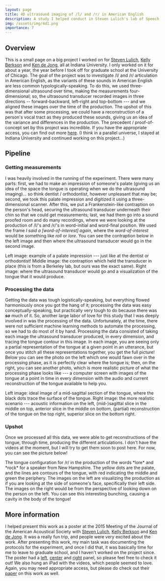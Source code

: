 ```yaml
---
layout: page
title: 4D ultrasound imaging of /l/ and /r/ in American English
description: A study I helped conduct in Steven Lulich's lab of Speech and Hearing Sciences at Indiana University. The work was joint with Kelly Berkson and Ken de Jong in the linguistics department. We looked at production of /l/ and /r/ in American English with time aligned 3D ultrasound.
img: /assets/img/4d1.png
importance: 7
---
```


## Overview

This is a small page on a big project I worked on for [Steven Lulich](https://sphs.indiana.edu/about/faculty/lulich-steven.html), [Kelly Berkson](https://www.kellyberkson.com/) and [Ken de Jong](https://cl.indiana.edu/~kdejong/), all at Indiana University. I only worked on it for about a year, the year before I took off for graduate school at the University of Chicago. The goal of the project was to investigate /l/ and /r/ articulation in American English, as the variants of these sounds in American English are less common typologically-speaking. To do this, we used three-dimensional ultrasound over time, making the measurements four-dimensional; so, the ultrasound transducer recorded images in three directions -- forward-backward, left-right and top-bottom --- and we aligned these images over the time of the production. The upshot of this was that after some processing, we could have a reconstruction of a person's vocal tract as they produced these sounds, giving us an idea of the variance and differences in the production. The precedent / proof-of-concept set by this project was incredible. If you have the appropriate access, you can find out more [here](https://sphs.indiana.edu/research/publications/2019-acquiring-and-visualing.html). (I think in a parallel universe, I stayed at Indiana University and continued working on this project...)

## Pipeline

### Getting measurements

I was heavily involved in the running of the experiment. There were many parts: first, we had to make an impression of someone's palate (giving us an idea of the space the tongue is operating when we do the ultrasound imaging)... so think dentist / orthodontist, however unpleasant that may be; second, we took this palate impression and digitized it using a three-dimensional scanner. After this, we put a Frankenstein-like contraption on the person's head, securing the ultrasound transducer underneath their chin so that we could get measurements; last, we had them go into a sound proofed room and do many recordings, where we were looking at the production of /l/'s and /r/'s in word-initial and word-final position. We used the frame *I said a [word-of-interest] again*, where the *word-of-interest* would be something like *roll* or *lore*. You can see the contraption below in the left image and then where the ultrasound transducer would go in the second image.

<div class="row justify-content-sm-center">
    <div class="col-sm mt-3 mt-md-0">
        <img class="img-fluid rounded z-depth-1" src="{{ '/assets/img/210111_palate.png' | relative_url }}" alt="" title="example image"/>
    </div>
    <div class="col-sm mt-3 mt-md-0">
        <img class="img-fluid rounded z-depth-1" src="{{ '/assets/img/210111_ultrasound-head-contraption.jpg' | relative_url }}" alt="" title="example image"/>
    </div>
    <div class="col-sm mt-3 mt-md-0">
        <img class="img-fluid rounded z-depth-1" src="{{ '/assets/img/4d2.png' | relative_url }}" alt="" title="example image"/>
    </div>
</div>
<div class="caption">
    Left image: example of a palate impression --- just like at the dentist or orthodontist! Middle image: the contraption which held the transducer in place (this is from a Berkeley lab, but ours was the exact same). Right image: where the ultrasound transducer would go and a visualization of the tongue that it would produce.
</div>

### Processing the data

Getting the data was tough logistically-speaking, but everything flowed harmoniously once you got the hang of it; processing the data was easy conceptually-speaking, but practically very tough to do because there was ***so*** much of it. So, another large labor of love for this study that I was deeply involved in was the processing of the data. Unfortunately, at the time, there were not sufficient machine learning methods to automate the processing, so we had to do most of it by hand. Processing the data consisted of taking each image the ultrasound transducer produced, in every dimension, and tracing the tongue contour in this image. In each image, you are seeing only a partial representation of the tongue at a given point in an utterance, but once you stitch all these representations together, you get the full picture! Below you can see the photo on the left which one would fawn over in the processing phase, as it is perfectly clear where the tongue is; then, on the right, you can see another photo, which is more realistic picture of what the processing phase looks like --- a computer screen with images of the tongue at a point in time in every dimension with the audio and current reconstruction of the tongue available to help you.

<div class="row justify-content-sm-center">
    <div class="col-sm-6 mt-3 mt-md-0">
        <img class="img-fluid rounded z-depth-1" src="{{ '/assets/img/210111_ultrasound-tongue.png' | relative_url }}" alt="" title="example image"/>
    </div>
    <div class="col-sm-6 mt-3 mt-md-0">
        <img class="img-fluid rounded z-depth-1" src="{{ '/assets/img/210111_ultrasound-processing.jpg' | relative_url }}" alt="" title="example image"/>
    </div>
</div>
<div class="caption">
    Left image: ideal image of a mid-sagittal section of the tongue, where the black dots trace the surface of the tongue. Right image: the more realistic scenario --- acoustic information on the left, (mid-)sagittal slice in the middle on top, anterior slice in the middle on bottom, (partial) reconstruction of the tongue on the top right, superior slice on the bottom right.
</div>


### Upshot

Once we processed all this data, we were able to get reconstructions of the tongue, through time, producing the different articulations. I don't have the videos at the moment, but I will try to get them soon to post here. For now, you can see the picture below! 

<div class="row justify-content-md-center">
        <img class="img-fluid rounded z-depth-1" src="{{ '/assets/img/4d1.png' | relative_url }}" alt="" title="example image"/>
</div>
<div class="caption">
    The tongue configuration for /r/ in the production of the words *lore* and *rock* for a speaker from New Hampshire. The yellow dots are the palate, and the lines are contours of the tongue, with red indicating the middle and green the periphery. The images on the left are visualizing the production as if you are looking at the side of someone's face, specifically their left side. The images on the right would be from the perspective of looking down on the person on the left. You can see this interesting bunching, causing a cavity in the body of the tongue!
</div>


## More information

I helped present this work as a poster at the 2015 Meeting of the Journal of the American Acoustical Society with [Steven Lulich](https://sphs.indiana.edu/about/faculty/lulich-steven.html), [Kelly Berkson](https://www.kellyberkson.com/) and [Ken de Jong](https://cl.indiana.edu/~kdejong/). It was a really fun trip, and people were very excited about the work. After presenting this work, my main task was documenting the protocols for the experiment, and once I did that, it was basically time for me to leave to graduate school, and I haven't worked on the project since. The poster had a <a href= "{{ '/assets/pdf/leftpanelASAposter.pdf' | relative_url }}">left</a>, <a href= "{{ '/assets/pdf/centerpanelASAposter.pdf' | relative_url }}">center</a> and <a href= "{{ '/assets/pdf/rightpanelASAposter.pdf' | relative_url }}">right</a> panel, so please feel free to check it out! We also hung an iPad with the videos, which people seemed to love. Again, you may need appropriate access, but please do check out their [paper](https://sphs.indiana.edu/research/publications/2019-acquiring-and-visualing.html) on this work as well.